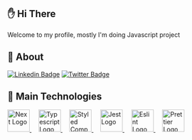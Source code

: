 
## ✋ Hi There ##
Welcome to my profile, mostly I'm doing Javascript project


## :dart: About ##



[![Linkedin Badge](https://img.shields.io/badge/LinkedIn-0077B5?style=for-the-badge&logo=linkedin&logoColor=white)](https://www.linkedin.com/in/eray-tekin/?originalSubdomain=tr) 
[![Twitter Badge](https://img.shields.io/badge/Twitter-1DA1F2?style=for-the-badge&logo=twitter&logoColor=white)](https://mobile.twitter.com/eraytekin90) 


## :rocket: Main Technologies ##

<a href="https://nextjs.org">
  <img width="50" title="NextJs" alt="Next Logo" src="https://upload.wikimedia.org/wikipedia/commons/6/6a/JavaScript-logo.png">
</a> &#xa0; &#xa0;

<a href="https://www.typescriptlang.org">
  <img width="50" title="Typescript" alt="Typescript Logo" src="https://raw.githubusercontent.com/maurodesouza/maurodesouza/master/assets/typescript-logo.svg">
</a> &#xa0; &#xa0;

<a href="https://styled-components.com">
  <img width="50" title="Styled Components" alt="Styled Components Logo" src="https://cdn.freebiesupply.com/logos/large/2x/react-1-logo-png-transparent.png">
</a> &#xa0; &#xa0;

<a href="https://jestjs.io">
  <img width="50" title="Jest" alt="Jest Logo" src="https://cdn.freebiesupply.com/logos/large/2x/angular-icon-1-logo-png-transparent.png">
</a> &#xa0; &#xa0;

<a href="https://eslint.org">
  <img  width="50" title="Eslint" alt="Eslint Logo" src="https://cdn.freebiesupply.com/logos/large/2x/vue-9-logo-png-transparent.png">
</a> &#xa0; &#xa0;

<a href="https://prettier.io">
  <img width="50" title="Prettier" alt="Prettier Logo" src="https://prettier.io/icon.png">
</a>

###
